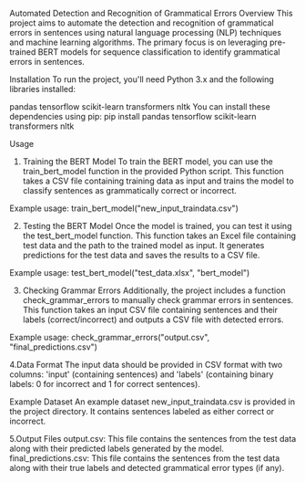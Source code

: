 Automated Detection and Recognition of Grammatical Errors
Overview
This project aims to automate the detection and recognition of grammatical errors in sentences using natural language processing (NLP) techniques and machine learning algorithms. The primary focus is on leveraging pre-trained BERT models for sequence classification to identify grammatical errors in sentences.

Installation
To run the project, you'll need Python 3.x and the following libraries installed:

pandas
tensorflow
scikit-learn
transformers
nltk
You can install these dependencies using pip:
pip install pandas tensorflow scikit-learn transformers nltk


Usage
1. Training the BERT Model
To train the BERT model, you can use the train_bert_model function in the provided Python script. This function takes a CSV file containing training data as input and trains the model to classify sentences as grammatically correct or incorrect.

Example usage:
train_bert_model("new_input_traindata.csv")

2. Testing the BERT Model
Once the model is trained, you can test it using the test_bert_model function. This function takes an Excel file containing test data and the path to the trained model as input. It generates predictions for the test data and saves the results to a CSV file.

Example usage:
test_bert_model("test_data.xlsx", "bert_model")

3. Checking Grammar Errors
Additionally, the project includes a function check_grammar_errors to manually check grammar errors in sentences. This function takes an input CSV file containing sentences and their labels (correct/incorrect) and outputs a CSV file with detected errors.

Example usage:
check_grammar_errors("output.csv", "final_predictions.csv")

4.Data Format
The input data should be provided in CSV format with two columns: 'input' (containing sentences) and 'labels' 
(containing binary labels: 0 for incorrect and 1 for correct sentences).

Example Dataset
An example dataset new_input_traindata.csv is provided in the project directory. It contains sentences labeled as either correct or incorrect.

5.Output Files
output.csv: This file contains the sentences from the test data along with their predicted labels generated by the model.
final_predictions.csv: This file contains the sentences from the test data along with their true labels and detected grammatical error types (if any).

